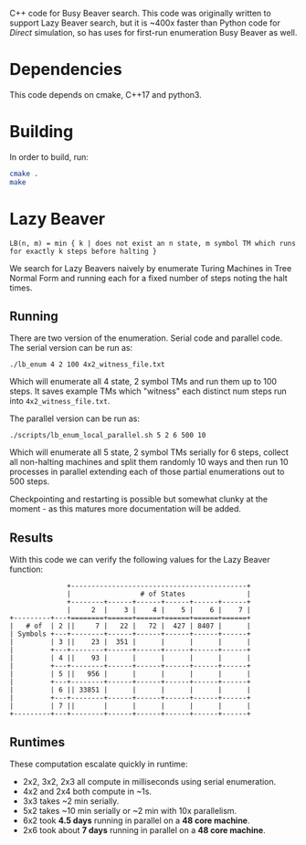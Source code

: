 C++ code for Busy Beaver search. This code was originally written to support Lazy Beaver search, but it is ~400x faster than Python code for *Direct* simulation, so has uses for first-run enumeration Busy Beaver as well.

# Dependencies

This code depends on cmake, C++17 and python3.

# Building

In order to build, run:

```bash
cmake .
make
```


# Lazy Beaver

```
LB(n, m) = min { k | does not exist an n state, m symbol TM which runs for exactly k steps before halting }
```

We search for Lazy Beavers naively by enumerate Turing Machines in Tree Normal Form and running each for a fixed number of steps noting the halt times.

## Running

There are two version of the enumeration. Serial code and parallel code. The serial version can be run as:

```
./lb_enum 4 2 100 4x2_witness_file.txt
```

Which will enumerate all 4 state, 2 symbol TMs and run them up to 100 steps. It saves example TMs which "witness" each distinct num steps run into `4x2_witness_file.txt`.

The parallel version can be run as:

```
./scripts/lb_enum_local_parallel.sh 5 2 6 500 10
```

Which will enumerate all 5 state, 2 symbol TMs serially for 6 steps, collect all non-halting machines and split them randomly 10 ways and then run 10 processes in parallel extending each of those partial enumerations out to 500 steps.

Checkpointing and restarting is possible but somewhat clunky at the moment - as this matures more documentation will be added.

## Results

With this code we can verify the following values for the Lazy Beaver function:

```
              +-------------------------------------------+
              |                 # of States               |
              +--------+------+------+------+------+------+
              |     2  |    3 |    4 |    5 |    6 |    7 |
+---------+---+========+======+======+======+======+======+
|   # of  | 2 ||     7 |   22 |   72 |  427 | 8407 |      |
| Symbols +---+--------+------+------+------+------+------+
|         | 3 ||    23 |  351 |      |      |      |      |
|         +---+--------+------+------+------+------+------+
|         | 4 ||    93 |      |      |      |      |      |
|         +---+--------+------+------+------+------+------+
|         | 5 ||   956 |      |      |      |      |      |
|         +---+--------+------+------+------+------+------+
|         | 6 || 33851 |      |      |      |      |      |
|         +---+--------+------+------+------+------+------+
|         | 7 ||       |      |      |      |      |      |
+---------+---+--------+------+------+------+------+------+
```

## Runtimes

These computation escalate quickly in runtime:
* 2x2, 3x2, 2x3 all compute in milliseconds using serial enumeration.
* 4x2 and 2x4 both compute in ~1s.
* 3x3 takes ~2 min serially.
* 5x2 takes ~10 min serially or ~2 min with 10x parallelism.
* 6x2 took __4.5 days__ running in parallel on a __48 core machine__.
* 2x6 took about __7 days__ running in parallel on a __48 core machine__.
